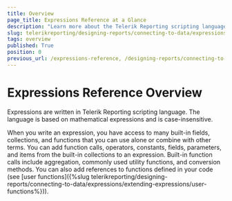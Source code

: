```yaml
---
title: Overview
page_title: Expressions Reference at a Glance
description: "Learn more about the Telerik Reporting scripting language and how to write Expressions in reports with it."
slug: telerikreporting/designing-reports/connecting-to-data/expressions/expressions-reference/overview
tags: overview
published: True
position: 0
previous_url: /expressions-reference, /designing-reports/connecting-to-data/expressions/expressions-reference/
---
```


# Expressions Reference Overview

Expressions are written in Telerik Reporting scripting language. The language is based on mathematical expressions and is case-insensitive.

When you write an expression, you have access to many built-in fields, collections, and functions that you can use alone or combine with other terms. You can add function calls, operators, constants, fields, parameters, and items from the built-in collections to an expression. Built-in function calls include aggregation, commonly used utility functions, and conversion methods. You can also add references to functions defined in your code (see [user functions]({%slug telerikreporting/designing-reports/connecting-to-data/expressions/extending-expressions/user-functions%})).
